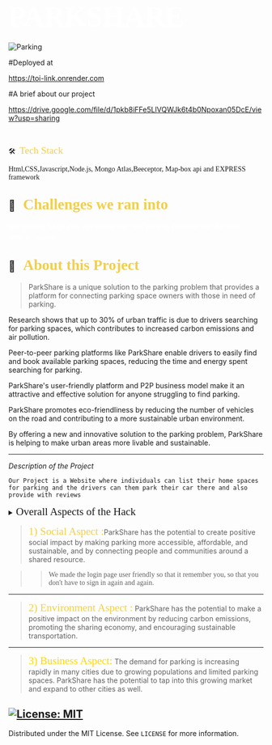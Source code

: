 # <span style="color:#fff; font-family: 'Bebas Neue'; font-size: 2em;">PARKSHARE </span>

![Parking](https://media.istockphoto.com/id/1140967885/photo/a-view-from-above-to-the-ranks-of-head-in-parked-cars-end-to-end-parking-cruising-for-parking.jpg?s=612x612&w=0&k=20&c=JfY_78imfKplh_HU6aG21c9nC-3fGyyh0tR0ZV2Wi8g=)

#Deployed at 

https://toi-link.onrender.com

#A brief about our project

https://drive.google.com/file/d/1pkb8iFFe5LlVQWJk6t4b0Npoxan05DcE/view?usp=sharing




<br>



🛠 &nbsp;<span style="color: #f2cf4a; font-family: Babas; font-size: 1.4em;">Tech Stack

</span> 

<span style="font-family: 'Arial, Helvetica, sans-serif';"> Html,CSS,Javascript,Node.js, Mongo Atlas,Beeceptor, Map-box api and EXPRESS framework
 </span>

##  💼 &nbsp; <span style="color: #f2cf4a; font-family: Babas; font-size: 1.4em;">Challenges we ran into
</span>
<span style="color:#fff; font-family: 'Bebas Neue'; font-size: 1.2em;">Integrating Map-Box api to our site and putting backend for the user review section.
</span>

## 🔭 &nbsp; <span style="color: #f2cf4a; font-family: Babas; font-size: 1.4em;">About this Project
</span>

>ParkShare is a unique solution to the parking problem that provides a platform for connecting parking space owners with those in need of parking.

Research shows that up to 30% of urban traffic is due to drivers searching for parking spaces, which contributes to increased carbon emissions and air pollution.

Peer-to-peer parking platforms like ParkShare enable drivers to easily find and book available parking spaces, reducing the time and energy spent searching for parking.

ParkShare's user-friendly platform and P2P business model make it an attractive and effective solution for anyone struggling to find parking.

ParkShare promotes eco-friendliness by reducing the number of vehicles on the road and contributing to a more sustainable urban environment.

By offering a new and innovative solution to the parking problem, ParkShare is helping to make urban areas more livable and sustainable.


</span>


----

*Description of the Project*

``Our Project is a Website where individuals can list their home spaces for parking and the drivers can them park their car there and also provide with reviews``
<details>
           <summary><span style="font-family:Papyrus; font-size:1.5em;">Overall Aspects of the Hack
</span></summary>
           <p></p>
         </details>
         










><span style="color: #f2cf4a; font-family: Babas; font-size: 1.5em;">1) Social Aspect
:</span>ParkShare has the potential to create positive social impact by making parking more accessible, affordable, and sustainable, and by connecting people and communities around a shared resource. 

>><span style="font-family: 'Lucida Console';">We made the login page user friendly so that it remember you, so that you don't have to sign in again and again. </span>









----
><span style="color: #f2cf4a; font-family: Babas; font-size: 1.5em;">2) Environment Aspect
:</span>
ParkShare has the potential to make a positive impact on the environment by reducing carbon emissions, promoting the sharing economy, and encouraging sustainable transportation.


----

><span style="color:gold; font-family: Babas; font-size: 1.5em;">3) Business Aspect:</span> The demand for parking is increasing rapidly in many cities due to growing populations and limited parking spaces. ParkShare has the potential to tap into this growing market and expand to other cities as well.



<!-- LICENSE -->
## [![License: MIT](https://img.shields.io/badge/License-MIT-yellow.svg)](https://opensource.org/licenses/MIT)  

Distributed under the MIT License. See `LICENSE` for more information.


